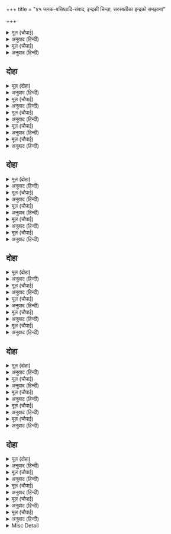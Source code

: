 +++
title = "४५ जनक-वसिष्ठादि-संवाद, इन्द्रकी चिन्ता, सरस्वतीका इन्द्रको समझाना"

+++


<details><summary>मूल (चौपाई)</summary>

आपु आश्रमहि धारिअ पाऊ।  
भयउ सनेह सिथिल मुनिराऊ॥  
करि प्रनामु तब रामु सिधाए।  
रिषि धरि धीर जनक पहिं आए॥
</details>

<details><summary>अनुवाद (हिन्दी)</summary>

अतः आप आश्रमको पधारिये। इतना कह मुनिराज स्नेहसे शिथिल हो गये। तब श्रीरामजी प्रणाम करके चले गये और ऋषि वसिष्ठजी धीरज धरकर जनकजीके पास आये॥ ३॥
</details>

<details><summary>मूल (चौपाई)</summary>

राम बचन गुरु नृपहि सुनाए।  
सील सनेह सुभायँ सुहाए॥  
महाराज अब कीजिअ सोई।  
सब कर धरम सहित हित होई॥
</details>

<details><summary>अनुवाद (हिन्दी)</summary>

गुरुजीने श्रीरामचन्द्रजीके शील और स्नेहसे युक्त स्वभावसे ही सुन्दर वचन राजा जनकजीको सुनाये [और कहा—] हे महाराज! अब वही कीजिये जिसमें सबका धर्मसहित हित हो॥ ४॥
</details>

## दोहा


<details><summary>मूल (दोहा)</summary>

ग्यान निधान सुजान सुचि धरम धीर नरपाल।  
तुम्ह बिनु असमंजस समन को समरथ एहि काल॥ २९१॥
</details>

<details><summary>अनुवाद (हिन्दी)</summary>

हे राजन्! तुम ज्ञानके भण्डार, सुजान, पवित्र और धर्ममें धीर हो। इस समय तुम्हारे बिना इस दुविधाको दूर करनेमें और कौन समर्थ है?॥ २९१॥
</details>

<details><summary>मूल (चौपाई)</summary>

सुनि मुनि बचन जनक अनुरागे।  
लखि गति ग्यानु बिरागु बिरागे॥  
सिथिल सनेहँ गुनत मन माहीं।  
आए इहाँ कीन्ह भल नाहीं॥
</details>

<details><summary>अनुवाद (हिन्दी)</summary>

मुनि वसिष्ठजीके वचन सुनकर जनकजी प्रेममें मग्न हो गये। उनकी दशा देखकर ज्ञान और वैराग्यको भी वैराग्य हो गया (अर्थात् उनके ज्ञान-वैराग्य छूट-से गये)। वे प्रेमसे शिथिल हो गये और मनमें विचार करने लगे कि हम यहाँ आये, यह अच्छा नहीं किया॥ १॥
</details>

<details><summary>मूल (चौपाई)</summary>

रामहि रायँ कहेउ बन जाना।  
कीन्ह आपु प्रिय प्रेम प्रवाना॥  
हम अब बन तें बनहि पठाई।  
प्रमुदित फिरब बिबेक बड़ाई॥
</details>

<details><summary>अनुवाद (हिन्दी)</summary>

राजा दशरथजीने श्रीरामजीको वन जानेके लिये कहा और स्वयं अपने प्रियके प्रेमको प्रमाणित (सच्चा) कर दिया (प्रियवियोगमें प्राण त्याग दिये)। परन्तु हम अब इन्हें वनसे [और गहन] वनको भेजकर अपने विवेककी बड़ाईमें आनन्दित होते हुए लौटेंगे [कि हमें जरा भी मोह नहीं है; हम श्रीरामजीको वनमें छोड़कर चले आये, दशरथजीकी तरह मरे नहीं!]॥ २॥
</details>

<details><summary>मूल (चौपाई)</summary>

तापस मुनि महिसुर सुनि देखी।  
भए प्रेम बस बिकल बिसेषी॥  
समउ समुझि धरि धीरजु राजा।  
चले भरत पहिं सहित समाजा॥
</details>

<details><summary>अनुवाद (हिन्दी)</summary>

तपस्वी, मुनि और ब्राह्मण यह सब सुन और देखकर प्रेमवश बहुत ही व्याकुल हो गये। समयका विचार करके राजा जनकजी धीरज धरकर समाजसहित भरतजीके पास चले॥ ३॥
</details>

<details><summary>मूल (चौपाई)</summary>

भरत आइ आगें भइ लीन्हे।  
अवसर सरिस सुआसन दीन्हे॥  
तात भरत कह तेरहुति राऊ।  
तुम्हहि बिदित रघुबीर सुभाऊ॥
</details>

<details><summary>अनुवाद (हिन्दी)</summary>

भरतजीने आकर उन्हें आगे होकर लिया (सामने आकर उनका स्वागत किया) और समयानुकूल अच्छे आसन दिये। तिरहुतराज जनकजी कहने लगे—हे तात भरत! तुमको श्रीरामजीका स्वभाव मालूम ही है॥ ४॥
</details>

## दोहा


<details><summary>मूल (दोहा)</summary>

राम सत्यब्रत धरम रत सब कर सीलु सनेहु।  
संकट सहत सकोच बस कहिअ जो आयसु देहु॥ २९२॥
</details>

<details><summary>अनुवाद (हिन्दी)</summary>

श्रीरामचन्द्रजी सत्यव्रती और धर्मपरायण हैं, सबका शील और स्नेह रखनेवाले हैं। इसीलिये वे संकोचवश संकट सह रहे हैं; अब तुम जो आज्ञा दो, वह उनसे कही जाय॥ २९२॥
</details>

<details><summary>मूल (चौपाई)</summary>

सुनि तन पुलकि नयन भरि बारी।  
बोले भरतु धीर धरि भारी॥  
प्रभु प्रिय पूज्य पिता सम आपू।  
कुलगुरु सम हित माय न बापू॥
</details>

<details><summary>अनुवाद (हिन्दी)</summary>

भरतजी यह सुनकर पुलकितशरीर हो नेत्रोंमें जल भरकर बड़ा भारी धीरज धरकर बोले—हे प्रभो! आप हमारे पिताके समान प्रिय और पूज्य हैं। और कुलगुरु श्रीवसिष्ठजीके समान हितैषी तो माता-पिता भी नहीं हैं॥ १॥
</details>

<details><summary>मूल (चौपाई)</summary>

कौसिकादि मुनि सचिव समाजू।  
ग्यान अंबुनिधि आपुनु आजू॥  
सिसु सेवकु आयसु अनुगामी।  
जानि मोहि सिख देइअ स्वामी॥
</details>

<details><summary>अनुवाद (हिन्दी)</summary>

विश्वामित्रजी आदि मुनियों और मन्त्रियोंका समाज है। और आजके दिन ज्ञानके समुद्र आप भी उपस्थित हैं। हे स्वामी! मुझे अपना बच्चा, सेवक और आज्ञानुसार चलनेवाला समझकर शिक्षा दीजिये॥ २॥
</details>

<details><summary>मूल (चौपाई)</summary>

एहिं समाज थल बूझब राउर।  
मौन मलिन मैं बोलब बाउर॥  
छोटे बदन कहउँ बड़ि बाता।  
छमब तात लखि बाम बिधाता॥
</details>

<details><summary>अनुवाद (हिन्दी)</summary>

इस समाज और [पुण्य] स्थलमें आप [जैसे ज्ञानी और पूज्य] का पूछना! इसपर यदि मैं मौन रहता हूँ तो मलिन समझा जाऊँगा; और बोलना पागलपन होगा तथापि मैं छोटे मुँह बड़ी बात कहता हूँ। हे तात! विधाताको प्रतिकूल जानकर क्षमा कीजियेगा॥ ३॥
</details>

<details><summary>मूल (चौपाई)</summary>

आगम निगम प्रसिद्ध पुराना।  
सेवाधरमु कठिन जगु जाना॥  
स्वामि धरम स्वारथहि बिरोधू।  
बैरु अंध प्रेमहि न प्रबोधू॥
</details>

<details><summary>अनुवाद (हिन्दी)</summary>

वेद, शास्त्र और पुराणोंमें प्रसिद्ध है और जगत् जानता है कि सेवाधर्म बड़ा कठिन है। स्वामिधर्ममें (स्वामीके प्रति कर्तव्यपालनमें) और स्वार्थमें विरोध है (दोनों एक साथ नहीं निभ सकते)। वैर अंधा होता है और प्रेमको ज्ञान नहीं रहता [मैं स्वार्थवश कहूँगा या प्रेमवश, दोनोंमें ही भूल होनेका भय है]॥ ४॥
</details>

## दोहा


<details><summary>मूल (दोहा)</summary>

राखि राम रुख धरमु ब्रतु पराधीन मोहि जानि।  
सब कें संमत सर्ब हित करिअ पेमु पहिचानि॥ २९३॥
</details>

<details><summary>अनुवाद (हिन्दी)</summary>

अतएव मुझे पराधीन जानकर (मुझसे न पूछकर) श्रीरामचन्द्रजीके रुख (रुचि), धर्म और [सत्यके] व्रतको रखते हुए, जो सबके सम्मत और सबके लिये हितकारी हो आप सबका प्रेम पहचानकर वही कीजिये॥ २९३॥
</details>

<details><summary>मूल (चौपाई)</summary>

भरत बचन सुनि देखि सुभाऊ।  
सहित समाज सराहत राऊ॥  
सुगम अगम मृदु मंजु कठोरे।  
अरथु अमित अति आखर थोरे॥
</details>

<details><summary>अनुवाद (हिन्दी)</summary>

भरतजीके वचन सुनकर और उनका स्वभाव देखकर समाजसहित राजा जनक उनकी सराहना करने लगे। भरतजीके वचन सुगम और अगम, सुन्दर, कोमल और कठोर हैं। उनमें अक्षर थोड़े हैं, परन्तु अर्थ अत्यन्त अपार भरा हुआ है॥ १॥
</details>

<details><summary>मूल (चौपाई)</summary>

ज्यों मुखु मुकुर मुकुरु निज पानी।  
गहि न जाइ अस अदभुत बानी॥  
भूप भरतु मुनि सहित समाजू।  
गे जहँ बिबुध कुमुद द्विजराजू॥
</details>

<details><summary>अनुवाद (हिन्दी)</summary>

जैसे मुख [का प्रतिबिम्ब] दर्पणमें दीखता है और दर्पण अपने हाथमें है, फिर भी वह (मुखका प्रतिबिम्ब) पकड़ा नहीं जाता, इसी प्रकार भरतजीकी यह अद्भुत वाणी भी पकड़में नहीं आती (शब्दोंसे उसका आशय समझमें नहीं आता)। [किसीसे कुछ उत्तर देते नहीं बना] तब राजा जनकजी, भरतजी तथा मुनि वसिष्ठजी समाजके साथ वहाँ गये जहाँ देवतारूपी कुमुदोंके खिलानेवाले (सुख देनेवाले) चन्द्रमा श्रीरामचन्द्रजी थे॥ २॥
</details>

<details><summary>मूल (चौपाई)</summary>

सुनि सुधि सोच बिकल सब लोगा।  
मनहुँ मीनगन नव जल जोगा॥  
देवँ प्रथम कुलगुर गति देखी।  
निरखि बिदेह सनेह बिसेषी॥
</details>

<details><summary>अनुवाद (हिन्दी)</summary>

यह समाचार सुनकर सब लोग सोचसे व्याकुल हो गये; जैसे नये (पहली वर्षाके) जलके संयोगसे मछलियाँ व्याकुल होती हैं। देवताओंने पहले कुलगुरु वसिष्ठजीकी [प्रेमविह्वल] दशा देखी, फिर विदेहजीके विशेष स्नेहको देखा;॥ ३॥
</details>

<details><summary>मूल (चौपाई)</summary>

राम भगतिमय भरतु निहारे।  
सुर स्वारथी हहरि हियँ हारे॥  
सब कोउ राम पेममय पेखा।  
भए अलेख सोच बस लेखा॥
</details>

<details><summary>अनुवाद (हिन्दी)</summary>

और तब श्रीरामभक्तिसे ओतप्रोत भरतजीको देखा। इन सबको देखकर स्वार्थी देवता घबड़ाकर हृदयमें हार मान गये (निराश हो गये)। उन्होंने सब किसीको श्रीरामप्रेममें सराबोर देखा। इससे देवता इतने सोचके वश हो गये कि जिसका कोई हिसाब नहीं॥ ४॥
</details>

## दोहा


<details><summary>मूल (दोहा)</summary>

रामु सनेह सकोच बस कह ससोच सुरराजु।  
रचहु प्रपंचहि पंच मिलि नाहिं त भयउ अकाजु॥ २९४॥
</details>

<details><summary>अनुवाद (हिन्दी)</summary>

देवराज इन्द्र सोचमें भरकर कहने लगे कि श्रीरामचन्द्रजी तो स्नेह और संकोचके वशमें हैं। इसलिये सब लोग मिलकर कुछ प्रपञ्च (माया) रचो; नहीं तो काम बिगड़ा [ही समझो]॥ २९४॥
</details>

<details><summary>मूल (चौपाई)</summary>

सुरन्ह सुमिरि सारदा सराही।  
देबि देव सरनागत पाही॥  
फेरि भरत मति करि निज माया।  
पालु बिबुध कुल करि छल छाया॥
</details>

<details><summary>अनुवाद (हिन्दी)</summary>

देवताओंने सरस्वतीका स्मरण कर उनकी सराहना (स्तुति)की और कहा—हे देवि! देवता आपके शरणागत हैं, उनकी रक्षा कीजिये। अपनी माया रचकर भरतजीकी बुद्धिको फेर दीजिये। और छलकी छाया कर देवताओंके कुलका पालन (रक्षा) कीजिये॥ १॥
</details>

<details><summary>मूल (चौपाई)</summary>

बिबुध बिनय सुनि देबि सयानी।  
बोली सुर स्वारथ जड़ जानी॥  
मो सन कहहु भरत मति फेरू।  
लोचन सहस न सूझ सुमेरू॥
</details>

<details><summary>अनुवाद (हिन्दी)</summary>

देवताओंकी विनती सुनकर और देवताओंको स्वार्थके वश होनेसे मूर्ख जानकर बुद्धिमती सरस्वतीजी बोलीं—मुझसे कह रहे हो कि भरतजीकी मति पलट दो! हजार नेत्रोंसे भी तुमको सुमेरु नहीं सूझ पड़ता!॥ २॥
</details>

<details><summary>मूल (चौपाई)</summary>

बिधि हरि हर माया बड़ि भारी।  
सोउ न भरत मति सकइ निहारी॥  
सो मति मोहि कहत करु भोरी।  
चंदिनि कर कि चंडकर चोरी॥
</details>

<details><summary>अनुवाद (हिन्दी)</summary>

ब्रह्मा, विष्णु और महेशकी माया बड़ी प्रबल है! किन्तु वह भी भरतजीकी बुद्धिकी ओर ताक नहीं सकती। उस बुद्धिको, तुम मुझसे कह रहे हो कि भोली कर दो (भुलावेमें डाल दो)! अरे! चाँदनी कहीं प्रचण्ड किरणवाले सूर्यको चुरा सकती है?॥ ३॥
</details>

<details><summary>मूल (चौपाई)</summary>

भरत हृदयँ सिय राम निवासू।  
तहँ कि तिमिर जहँ तरनि प्रकासू॥  
अस कहि सारद गइ बिधि लोका।  
बिबुध बिकल निसि मानहुँ कोका॥
</details>

<details><summary>अनुवाद (हिन्दी)</summary>

भरतजीके हृदयमें श्रीसीतारामजीका निवास है। जहाँ सूर्यका प्रकाश है, वहाँ कहीं अँधेरा रह सकता है? ऐसा कहकर सरस्वतीजी ब्रह्मलोकको चली गयीं। देवता ऐसे व्याकुल हुए जैसे रात्रिमें चकवा व्याकुल होता है॥ ४॥
</details>

## दोहा


<details><summary>मूल (दोहा)</summary>

सुर स्वारथी मलीन मन कीन्ह कुमंत्र कुठाटु।  
रचि प्रपंच माया प्रबल भय भ्रम अरति उचाटु॥ २९५॥
</details>

<details><summary>अनुवाद (हिन्दी)</summary>

मलिन मनवाले स्वार्थी देवताओंने बुरी सलाह करके बुरा ठाट (षड्यन्त्र) रचा। प्रबल मायाजाल रचकर भय, भ्रम, अप्रीति और उच्चाटन फैला दिया॥ २९५॥
</details>

<details><summary>मूल (चौपाई)</summary>

करि कुचालि सोचत सुरराजू।  
भरत हाथ सबु काजु अकाजू॥  
गए जनकु रघुनाथ समीपा।  
सनमाने सब रबिकुल दीपा॥
</details>

<details><summary>अनुवाद (हिन्दी)</summary>

कुचाल करके देवराज इन्द्र सोचने लगे कि कामका बनना-बिगड़ना सब भरतजीके हाथ है। इधर राजा जनकजी [मुनि वसिष्ठ आदिके साथ] श्रीरघुनाथजीके पास गये। सूर्यकुलके दीपक श्रीरामचन्द्रजीने सबका सम्मान किया,॥ १॥
</details>

<details><summary>मूल (चौपाई)</summary>

समय समाज धरम अबिरोधा।  
बोले तब रघुबंस पुरोधा॥  
जनक भरत संबादु सुनाई।  
भरत कहाउति कही सुहाई॥
</details>

<details><summary>अनुवाद (हिन्दी)</summary>

तब रघुकुलके पुरोहित वसिष्ठजी समय, समाज और धर्मके अविरोधी (अर्थात् अनुकूल) वचन बोले। उन्होंने पहले जनकजी और भरतजीका संवाद सुनाया। फिर भरतजीकी कही हुई सुन्दर बातें कह सुनायीं॥ २॥
</details>

<details><summary>मूल (चौपाई)</summary>

तात राम जस आयसु देहू।  
सो सबु करै मोर मत एहू॥  
सुनि रघुनाथ जोरि जुग पानी।  
बोले सत्य सरल मृदु बानी॥
</details>

<details><summary>अनुवाद (हिन्दी)</summary>

[फिर बोले—] हे तात राम! मेरा मत तो यह है कि तुम जैसी आज्ञा दो, वैसी ही सब करें! यह सुनकर दोनों हाथ जोड़कर श्रीरघुनाथजी सत्य, सरल और कोमल वाणी बोले—॥ ३॥
</details>

<details><summary>मूल (चौपाई)</summary>

बिद्यमान आपुनि मिथिलेसू।  
मोर कहब सब भाँति भदेसू॥  
राउर राय रजायसु  होई।  
राउरि सपथ सही सिर सोई॥
</details>

<details><summary>अनुवाद (हिन्दी)</summary>

आपके और मिथिलेश्वर जनकजीके विद्यमान रहते मेरा कुछ कहना सब प्रकारसे भद्दा (अनुचित) है। आपकी और महाराजकी जो आज्ञा होगी, मैं आपकी शपथ करके कहता हूँ वह सत्य ही सबको शिरोधार्य होगी॥ ४॥
</details>

<details><summary>Misc Detail</summary>


</details>
